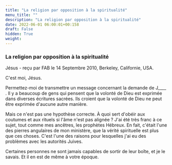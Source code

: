 ```yaml
---
title: "La religion par opposition à la spiritualité"
menu_title: ""
description: "La religion par opposition à la spiritualité"
date: 2022-06-01 06:00:01+00:158
draft: False
hidden: True
weight:
---
```

### La religion par opposition à la spiritualité

Jésus - reçu par FAB le 14 Septembre 2010, Berkeley, Californie, USA.

C'est moi, Jésus.

Permettez-moi de transmettre un message concernant la demande de J____ . Il y a beaucoup de gens qui pensent que la volonté de Dieu est exprimée dans diverses écritures sacrées. Ils croient que la volonté de Dieu ne peut être exprimée d'aucune autre manière.

Mais ce n'est pas une hypothèse correcte. À quoi sert d'obéir aux coutumes et aux rituels si l'âme n'est pas alignée ? J'ai été très franc à ce sujet, tout comme mes ancêtres, les prophètes Hébreux. En fait, c'était l'une des pierres angulaires de mon ministère, que la vérité spirituelle est plus que ces choses. C'est l'une des raisons pour lesquelles j'ai eu des problèmes avec les autorités Juives.

Certaines personnes ne sont jamais capables de sortir de leur boîte, et je le savais. Et il en est de même à votre époque.

